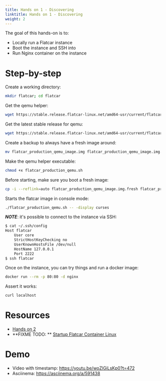 ```yaml
---
title: Hands on 1 - Discovering
linktitle: Hands on 1 - Discovering
weight: 2
---
```


The goal of this hands-on is to:

* Locally run a Flatcar instance
* Boot the instance and SSH into
* Run Nginx container on the instance

# Step-by-step

Create a working directory:

```bash
mkdir flatcar; cd flatcar
```

Get the qemu helper:

```bash
wget https://stable.release.flatcar-linux.net/amd64-usr/current/flatcar_production_qemu.sh
```

Get the latest stable release for qemu:

```bash
wget https://stable.release.flatcar-linux.net/amd64-usr/current/flatcar_production_qemu_image.img
```

Create a backup to always have a fresh image around:

```bash
mv flatcar_production_qemu_image.img flatcar_production_qemu_image.img.fresh
```

Make the qemu helper executable:

```bash
chmod +x flatcar_production_qemu.sh
```

Before starting, make sure you boot a fresh image:

```bash
cp -i --reflink=auto flatcar_production_qemu_image.img.fresh flatcar_production_qemu_image.img
```

Starts the flatcar image in console mode:

```bash
./flatcar_production_qemu.sh -- -display curses
```

**_NOTE_**: it's possible to connect to the instance via SSH:

```bash
$ cat ~/.ssh/config
Host flatcar
	User core
	StrictHostKeyChecking no
	UserKnownHostsFile /dev/null
	HostName 127.0.0.1
	Port 2222
$ ssh flatcar
```

Once on the instance, you can try things and run a docker image:

```bash
docker run --rm -p 80:80 -d nginx
```

Assert it works:

```bash
curl localhost
```

# Resources

* [Hands on 2](2-provisioning)
* **FIXME TODO: ** [Startup Flatcar Container Linux ](../../installing/vms/qemu/#startup-flatcar-container-linux)

# Demo

* Video with timestamp: <https://youtu.be/woZlGiLsKp0?t=472>
* Asciinema: <https://asciinema.org/a/591438>
